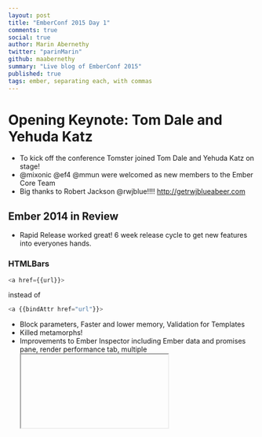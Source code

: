 ```yaml
---
layout: post
title: "EmberConf 2015 Day 1"
comments: true
social: true
author: Marin Abernethy
twitter: "parinMarin"
github: maabernethy
summary: "Live blog of EmberConf 2015"
published: true
tags: ember, separating each, with commas
---
```


# Opening Keynote: Tom Dale and Yehuda Katz

* To kick off the conference Tomster joined Tom Dale and Yehuda Katz on stage!
* @mixonic @ef4 @mmun were welcomed as new members to the Ember Core Team
* Big thanks to Robert Jackson @rwjblue!!!! http://getrwjblueabeer.com

## Ember 2014 in Review

* Rapid Release worked great! 6 week release cycle to get new features into everyones hands.

### HTMLBars

```js 
<a href={{url}}>
```
instead of 
```js
<a {{bindAttr href="url"}}> 
```
* Block parameters, Faster and lower memory, Validation for Templates
* Killed metamorphs!
* Improvements to Ember Inspector including Ember data and promises pane, render performance tab, multiple <iframe>s, redesigned UI, to name a few

### Ember CLI

* Single install command for Addons, Test support, massivem performnace improvements, and API stubbing, server proxy, to name a few.

### Testing Ecosystem

* handles asynchroney 

### Ember Data

* Relationship Syncing, Async Relationships - built with async loading in mind
* Adapter Ecosystem

## That was last year, what's next?

* Versioned Guides -- live today! http://guides.emberjs.com
* Next Version of Ember CLI (as of last night)
* Engines
* List View
* <angle-bracket> Components (already in Canary)
* Liquid Fire
* Async and Routable Components
* Ember Data: JSON API support out of the box
* Pagination and Filtering
* Shipping Ember Data 1.0
* 6/12 release date for Ember 2.0, Ember Instpector, Ember CLI, LiquidFire, etc.
